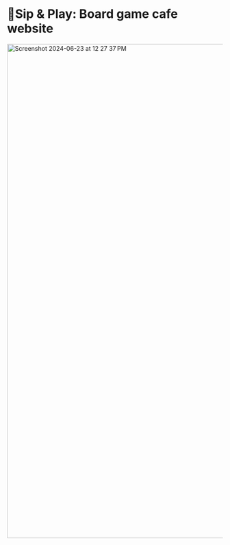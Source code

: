 # 🧋Sip & Play: Board game cafe website

<img width="1152" alt="Screenshot 2024-06-23 at 12 27 37 PM" src="/Codex.png">
